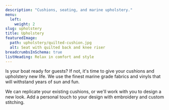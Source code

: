 ```yaml
---
description: "Cushions, seating, and marine upholstery."
menu:
  left:
    weight: 2
slug: upholstery
title: Upholstery
featuredImage:
  path: upholstery/quilted-cushion.jpg
  alt: Seat with quilted back and knee riser
breadcrumbsInSchema: true
listHeading: Relax in comfort and style
---
```


Is your boat ready for guests? If not, it's time to give your cushions and
upholstery new life. We use the finest marine grade fabrics and vinyls that
will withstand years of sun and fun.

<!--more-->

We can replicate your existing cushions, or we'll work with you to design a new
look. Add a personal touch to your design with embroidery and custom stitching.
